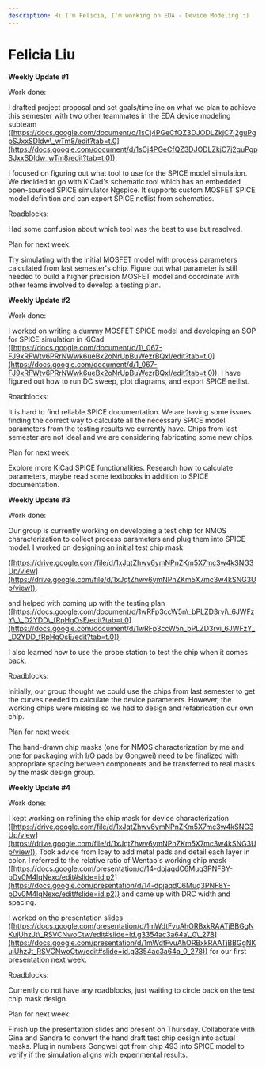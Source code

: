```yaml
---
description: Hi I'm Felicia, I'm working on EDA - Device Modeling :)
---
```


# Felicia Liu

**Weekly Update #1**

Work done:

I drafted project proposal and set goals/timeline on what we plan to achieve this semester with two other teammates in the EDA device modeling subteam ([https://docs.google.com/document/d/1sCj4PGeCfQZ3DJODLZkjC7j2guPgpSJxxSDldw\_wTm8/edit?tab=t.0](https://docs.google.com/document/d/1sCj4PGeCfQZ3DJODLZkjC7j2guPgpSJxxSDldw_wTm8/edit?tab=t.0)).

I focused on figuring out what tool to use for the SPICE model simulation. We decided to go with KiCad's schematic tool which has an embedded open-sourced SPICE simulator Ngspice. It supports custom MOSFET SPICE model definition and can export SPICE netlist from schematics.

Roadblocks:

Had some confusion about which tool was the best to use but resolved.

Plan for next week:

Try simulating with the initial MOSFET model with process parameters calculated from last semester's chip. Figure out what parameter is still needed to build a higher precision MOSFET model and coordinate with other teams involved to develop a testing plan.

**Weekly Update #2**

Work done:

I worked on writing a dummy MOSFET SPICE model and developing an SOP for SPICE simulation in KiCad ([https://docs.google.com/document/d/1\_067-FJ9xRFWtv6PRrNWwk6ueBx2oNrUpBuWezrBQxI/edit?tab=t.0](https://docs.google.com/document/d/1_067-FJ9xRFWtv6PRrNWwk6ueBx2oNrUpBuWezrBQxI/edit?tab=t.0)). I have figured out how to run DC sweep, plot diagrams, and export SPICE netlist.

Roadblocks:

It is hard to find reliable SPICE documentation. We are having some issues finding the correct way to calculate all the necessary SPICE model parameters from the testing results we currently have. Chips from last semester are not ideal and we are considering fabricating some new chips.&#x20;

Plan for next week:

Explore more KiCad SPICE functionalities. Research how to calculate parameters, maybe read some textbooks in addition to SPICE documentation.

**Weekly Update #3**

Work done:

Our group is currently working on developing a test chip for NMOS characterization to collect process parameters and plug them into SPICE model. I worked on designing an initial test chip mask&#x20;

([https://drive.google.com/file/d/1xJqtZhwv6ymNPnZKm5X7mc3w4kSNG3Up/view](https://drive.google.com/file/d/1xJqtZhwv6ymNPnZKm5X7mc3w4kSNG3Up/view)).

and helped with coming up with the testing plan ([https://docs.google.com/document/d/1wRFp3ccW5n\_bPLZD3rvi\_6JWFzY\_\_D2YDD\_fRpHgOsE/edit?tab=t.0](https://docs.google.com/document/d/1wRFp3ccW5n_bPLZD3rvi_6JWFzY__D2YDD_fRpHgOsE/edit?tab=t.0)).

I also learned how to use the probe station to test the chip when it comes back.

Roadblocks:

Initially, our group thought we could use the chips from last semester to get the curves needed to calculate the device parameters. However, the working chips were missing so we had to design and refabrication our own chip.

Plan for next week:

The hand-drawn chip masks (one for NMOS characterization by me and one for packaging with I/O pads by Gongwei) need to be finalized with appropriate spacing between components and be transferred to real masks by the mask design group.

**Weekly Update #4**

Work done:

I kept working on refining the chip mask for device characterization ([https://drive.google.com/file/d/1xJqtZhwv6ymNPnZKm5X7mc3w4kSNG3Up/view](https://drive.google.com/file/d/1xJqtZhwv6ymNPnZKm5X7mc3w4kSNG3Up/view)). Took advice from Icey to add metal pads and detail each layer in color. I referred to the relative ratio of Wentao's working chip mask ([https://docs.google.com/presentation/d/14-dpjaqdC6Muq3PNF8Y-pDv0M4lqNexc/edit#slide=id.p2](https://docs.google.com/presentation/d/14-dpjaqdC6Muq3PNF8Y-pDv0M4lqNexc/edit#slide=id.p2)) and came up with DRC width and spacing.

I worked on the presentation slides ([https://docs.google.com/presentation/d/1mWdtFvuAhORBxkRAATjBBGgNKujUhzJt\_RSVCNwoCtw/edit#slide=id.g3354ac3a64a\_0\_278](https://docs.google.com/presentation/d/1mWdtFvuAhORBxkRAATjBBGgNKujUhzJt_RSVCNwoCtw/edit#slide=id.g3354ac3a64a_0_278)) for our first presentation next week.

Roadblocks:

Currently do not have any roadblocks, just waiting to circle back on the test chip mask design.

Plan for next week:

Finish up the presentation slides and present on Thursday. Collaborate with Gina and Sandra to convert the hand draft test chip design into actual masks. Plug in numbers Gongwei got from chip 493 into SPICE model to verify if the simulation aligns with experimental results.

